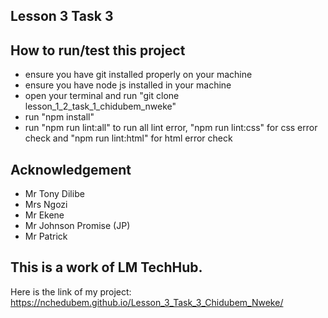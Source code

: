 ## Lesson 3 Task 3
## How to run/test this project
* ensure you have git installed properly on your machine
* ensure you have node js installed in your machine
* open your terminal and run "git clone lesson_1_2_task_1_chidubem_nweke"
* run "npm install"
* run "npm run lint:all" to run all lint error, "npm run lint:css" for css error check and "npm run lint:html" for html error check
## Acknowledgement
* Mr Tony Dilibe
* Mrs Ngozi
* Mr Ekene
* Mr Johnson Promise (JP)
* Mr Patrick
## This is a work of LM TechHub.

Here is the link of my project: https://nchedubem.github.io/Lesson_3_Task_3_Chidubem_Nweke/